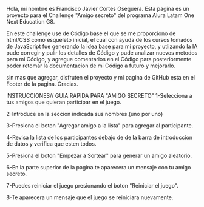 Hola, mi nombre es Francisco Javier Cortes Oseguera.
Esta pagina es un proyecto para el Challenge "Amigo secreto" del programa Alura Latam One Next Education G8.

En este challenge use de Código base el que se me proporciono de html/CSS como esqueleto inicial,
el cual con ayuda de los cursos tomados de JavaScript fue generando la idea base para mi proyecto,
y utlizando la IA pude corregir y pulir los detalles de Código y pude analizar nuevos metodos para mi Código,
y agregue comentarios en el Código para posteriormente poder retomar la documentacion de mi Código a futuro y mejorarlo.

sin mas que agregar, disfruten el proyecto y mi pagina de GitHub esta en el Footer de la pagina.
Gracias.

INSTRUCCIONES// GUIA RAPIDA PARA "AMIGO SECRETO"
1-Selecciona a tus amigos que quieran participar en el juego.

2-Introduce en la seccion indicada sus nombres.(uno por uno)

3-Presiona el boton "Agregar amigo a la lista" para agregar al participante.

4-Revisa la lista de los participantes debajo de de la barra de introduccion de datos y verifica que esten todos.

5-Presiona el boton "Empezar a Sortear" para generar un amigo aleatorio.

6-En la parte superior de la pagina te aparecera un mensaje con tu amigo secreto.

7-Puedes reiniciar el juego presionando el boton "Reiniciar el juego".

8-Te aparecera un mensaje que el juego se reiniciara nuevamente.